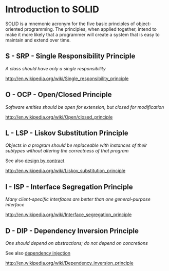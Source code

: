 Introduction to SOLID
=====================

SOLID is a mnemonic acronym for the five basic principles of object-oriented programming. The principles, when applied together, intend to make it more likely that a programmer will create a system that is easy to maintain and extend over time.

## S - SRP - Single Responsibility Principle ##

*A class should have only a single responsibility*

http://en.wikipedia.org/wiki/Single_responsibility_principle

## O - OCP - Open/Closed Principle ##

*Software entities should be open for extension, but closed for modification*

http://en.wikipedia.org/wiki/Open/closed_principle

## L - LSP - Liskov Substitution Principle ##

*Objects in a program should be replaceable with instances of their subtypes without altering the correctness of that program*

See also [design by contract](http://en.wikipedia.org/wiki/Design_by_contract)

http://en.wikipedia.org/wiki/Liskov_substitution_principle

## I - ISP - Interface Segregation Principle ##

*Many client-specific interfaces are better than one general-purpose interface*

http://en.wikipedia.org/wiki/Interface_segregation_principle

## D - DIP - Dependency Inversion Principle ##

*One should depend on abstractions; do not depend on concretions*

See also [dependency injection](http://en.wikipedia.org/wiki/Dependency_injection)

http://en.wikipedia.org/wiki/Dependency_inversion_principle
